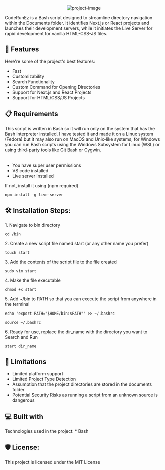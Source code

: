 <p align="center"><img src="https://socialify.git.ci/aayushker/CodeRunEz/image?font=KoHo&amp;language=1&amp;name=1&amp;pattern=Circuit%20Board&amp;theme=Auto" alt="project-image"></p>

<p id="description">CodeRunEz is a Bash script designed to streamline directory navigation within the Documents folder. It identifies Next.js or React projects and launches their development servers, while it initiates the Live Server for rapid development for vanilla HTML-CSS-JS files.</p>

  
<h2>🧐 Features</h2>
Here're some of the project's best features:

*   Fast
*   Customizability
*   Search Functionality
*   Custom Command for Opening Directories
*   Support for Next.js and React Projects
*   Support for HTML/CSS/JS Projects

<h2>📋 Requirements</h2>
This script is written in Bash so it will run only on the system that has the Bash interpreter installed. I have tested it and made it on a Linux system (Fedora) but it may also run on MacOS and Unix-like systems, for Windows you can run Bash scripts using the Windows Subsystem for Linux (WSL) or using third-party tools like Git Bash or Cygwin.  
<br>
<br>

*   You have super user permissions
*   VS code installed  
*   Live server installed
<p>If not, install it using (npm required)</p>

```
npm install -g live-server
```

<h2>🛠️ Installation Steps:</h2>

<p>1. Navigate to bin directory</p>

```
cd /bin 
```

<p>2. Create a new script file named start (or any other name you prefer)</p>

```
touch start
```

<p>3. Add the contents of the script file to the file created</p>

```
sudo vim start
```

<p>4. Make the file executable</p>

```
chmod +x start
```

<p>5. Add ~/bin to PATH so that you can execute the script from anywhere in the terminal</p>

```
echo 'export PATH="$HOME/bin:$PATH"' >> ~/.bashrc
```
```
source ~/.bashrc
```

<p>6. Ready for use, replace the dir_name with the directory you want to Search and Run</p>

```
start dir_name
```


<h2>🚫 Limitations</h2>

*  Limited platform support
*  Limited Project Type Detection
*  Assumption that the project directories are stored in the documents folder
*  Potential Security Risks as running a script from an unknown source is dangerous

<h2>💻 Built with</h2>
Technologies used in the project:
*   Bash

<h2>🛡️ License:</h2>
This project is licensed under the MIT License
